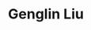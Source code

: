 ---
layout: page
title: Genglin Liu
description: UIUC CS MS student
img: images/students/genglin.jpeg
<!--- redirect: -->
importance: 5
category: "Current Students"
---